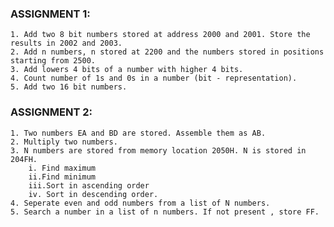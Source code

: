 ### ASSIGNMENT 1:
	1. Add two 8 bit numbers stored at address 2000 and 2001. Store the results in 2002 and 2003.
	2. Add n numbers, n stored at 2200 and the numbers stored in positions starting from 2500.
	3. Add lowers 4 bits of a number with higher 4 bits.
	4. Count number of 1s and 0s in a number (bit - representation).
	5. Add two 16 bit numbers.
	
### ASSIGNMENT 2:
	1. Two numbers EA and BD are stored. Assemble them as AB.
	2. Multiply two numbers.
	3. N numbers are stored from memory location 2050H. N is stored in 204FH. 
		i. Find maximum
		ii.Find minimum
		iii.Sort in ascending order
		iv. Sort in descending order.
	4. Seperate even and odd numbers from a list of N numbers.
	5. Search a number in a list of n numbers. If not present , store FF.
